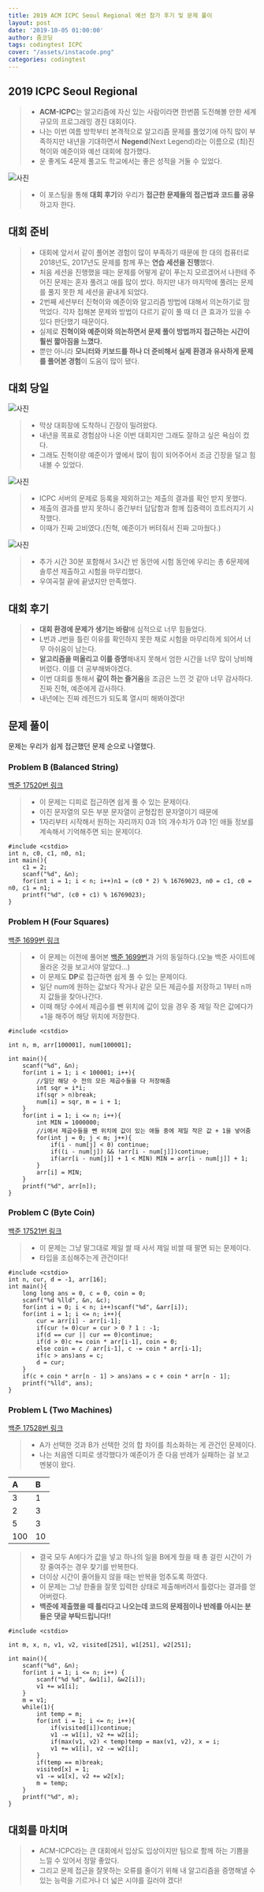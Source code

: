 ```yaml
---
title: 2019 ACM ICPC Seoul Regional 예선 참가 후기 및 문제 풀이
layout: post
date: '2019-10-05 01:00:00'
author: 줌코딩
tags: codingtest ICPC
cover: "/assets/instacode.png"
categories: codingtest
---
```


## 2019 ICPC Seoul Regional

>* **ACM-ICPC**는 알고리즘에 자신 있는 사람이라면 한번쯤 도전해볼 만한 세계 규모의 프로그래밍 경진 대회이다.
>* 나는 이번 여름 방학부터 본격적으로 알고리즘 문제를 풀었기에 아직 많이 부족하지만 내년을 기대하면서 **Negend**(Next Legend)라는 이름으로 (최)진혁이와 예준이와 예선 대회에 참가했다.
>* 운 좋게도 4문제 풀고도 학교에서는 좋은 성적을 거둘 수 있었다.

![사진](/assets/2019-ICPC-4.png)

>* 이 포스팅을 통해 **대회 후기**와 우리가 **접근한 문제들의 접근법과 코드를 공유**하고자 한다.

## 대회 준비

>* 대회에 앞서서 같이 풀어본 경험이 많이 부족하기 때문에 한 대의 컴퓨터로 2018년도, 2017년도 문제를 함께 푸는 **연습 세션을 진행**했다.
>* 처음 세션을 진행했을 때는 문제를 어떻게 같이 푸는지 모르겠어서 나한테 주어진 문제는 혼자 풀려고 애를 많이 썼다. 하지만 내가 마지막에 풀려는 문제를 풀지 못한 체 세션을 끝내게 되었다.
>* 2번째 세션부터 진혁이와 예준이와 알고리즘 방법에 대해서 의논하기로 맘 먹었다. 각자 접해본 문제와 방법이 다르기 같이 풀 때 더 큰 효과가 있을 수 있다 판단했기 때문이다.
>* 실제로 **진혁이와 예준이와 의논하면서 문제 풀이 방법까지 접근하는 시간이 훨씬 짧아짐을 느꼈다.**
>* 뿐만 아니라 **모니터와 키보드를 하나 더 준비해서 실제 환경과 유사하게 문제를 풀어본 경험**이 도움이 많이 됐다.

## 대회 당일

![사진](/assets/2019-ICPC-1.jpeg)

>* 막상 대회장에 도착하니 긴장이 밀려왔다.
>* 내년을 목표로 경험삼아 나온 이번 대회지만 그래도 잘하고 싶은 욕심이 컸다.
>* 그래도 진혁이랑 예준이가 옆에서 많이 힘이 되어주어서 조금 긴장을 덜고 힘내볼 수 있었다.

![사진](/assets/2019-ICPC-2.jpeg)

>* ICPC 서버의 문제로 등록을 제외하고는 제출의 결과를 확인 받지 못했다.
>* 제출의 결과를 받지 못하니 중간부터 답답함과 함께 집중력이 흐트러지기 시작했다.
>* 이때가 진짜 고비였다.(진혁, 예준이가 버텨줘서 진짜 고마웠다.)

![사진](/assets/2019-ICPC-3.png)

>* 추가 시간 30분 포함해서 3시간 반 동안에 시험 동안에 우리는 총 6문제에 솔루션 제출하고 시험을 마무리했다.
>* 우여곡절 끝에 끝냈지만 만족했다.

## 대회 후기

>* **대회 환경에 문제가 생기는 바람**에 심적으로 너무 힘들었다.
>* L번과 J번을 틀린 이유를 확인하지 못한 채로 시험을 마무리하게 되어서 너무 아쉬움이 남는다.
>* **알고리즘을 떠올리고 이를 증명**해내지 못해서 엄한 시간을 너무 많이 낭비해버렸다. 이를 더 공부해봐야겠다.
>* 이번 대회를 통해서 **같이 하는 즐거움**을 조금은 느낀 것 같아 너무 감사하다. 진짜 진혁, 예준에게 감사하다.
>* 내년에는 진짜 레전드가 되도록 열시미 해봐야겠다!

## 문제 풀이

문제는 우리가 쉽게 접근했던 문제 순으로 나열했다.

### Problem B (Balanced String)

[백준 17520번 링크](https://www.acmicpc.net/problem/17520)

>* 이 문제는 디피로 접근하면 쉽게 풀 수 있는 문제이다.
>* 이진 문자열의 모든 부분 문자열이 균형잡힌 문자열이기 때문에
>* 1자리부터 시작해서 원하는 자리까지 0과 1의 개수차가 0과 1인 애들 정보를 계속해서 기억해주면 되는 문제이다.

    #include <cstdio>
    int n, c0, c1, n0, n1;
    int main(){
        c1 = 2;
        scanf("%d", &n);
        for(int i = 1; i < n; i++)n1 = (c0 * 2) % 16769023, n0 = c1, c0 = n0, c1 = n1;
        printf("%d", (c0 + c1) % 16769023);
    }

### Problem H (Four Squares)

[백준 1699번 링크](https://www.acmicpc.net/problem/1699)

>* 이 문제는 이전에 풀어본 [백준 1699번](https://www.acmicpc.net/problem/1699)과 거의 동일하다.(오늘 백준 사이트에 올라온 것을 보고서야 알았다...)
>* 이 문제도 **DP**로 접근하면 쉽게 풀 수 있는 문제이다.
>* 일단 num에 원하는 값보다 작거나 같은 모든 제곱수를 저장하고 1부터 n까지 값들을 찾아나간다.
>* 이때 해당 수에서 제곱수를 뺀 위치에 값이 있을 경우 중 제일 작은 값에다가 +1을 해주어 해당 위치에 저장한다.

    #include <cstdio>

    int n, m, arr[100001], num[100001];

    int main(){
        scanf("%d", &n);
        for(int i = 1; i < 100001; i++){
            //일단 해당 수 전의 모든 제곱수들을 다 저장해줌
            int sqr = i*i;
            if(sqr > n)break;
            num[i] = sqr, m = i + 1;
        } 
        for(int i = 1; i <= n; i++){
            int MIN = 1000000;
            //i에서 제곱수들을 뺀 위치에 값이 있는 애들 중에 제일 작은 값 + 1을 넣어줌
            for(int j = 0; j < m; j++){
                if(i - num[j] < 0) continue;
                if((i - num[j]) && !arr[i - num[j]])continue;
                if(arr[i - num[j]] + 1 < MIN) MIN = arr[i - num[j]] + 1;
            }
            arr[i] = MIN;
        }
        printf("%d", arr[n]);
    }

### Problem C (Byte Coin)

[백준 17521번 링크](https://www.acmicpc.net/problem/17521)

>* 이 문제는 그냥 말그대로 제일 쌀 때 사서 제일 비쌀 때 팔면 되는 문제이다.
>* 타입을 조심해주는게 관건이다!

    #include <cstdio>
    int n, cur, d = -1, arr[16];
    int main(){
        long long ans = 0, c = 0, coin = 0;
        scanf("%d %lld", &n, &c);
        for(int i = 0; i < n; i++)scanf("%d", &arr[i]);
        for(int i = 1; i <= n; i++){
            cur = arr[i] - arr[i-1];
            if(cur != 0)cur = cur > 0 ? 1 : -1;
            if(d == cur || cur == 0)continue;
            if(d > 0)c += coin * arr[i-1], coin = 0;
            else coin = c / arr[i-1], c -= coin * arr[i-1];
            if(c > ans)ans = c;
            d = cur;
        }
        if(c + coin * arr[n - 1] > ans)ans = c + coin * arr[n - 1];
        printf("%lld", ans);
    }

### Problem L (Two Machines)

[백준 17528번 링크](https://www.acmicpc.net/problem/17528)

>* A가 선택한 것과 B가 선택한 것의 합 차이를 최소화하는 게 관건인 문제이다. 
>* 나는 처음엔 디피로 생각했다가 예준이가 준 다음 반례가 실패하는 걸 보고 멘붕이 왔다.

| A | B |
|:------|:------|
| 3 | 1 |
| 2 | 3 |
| 5 | 3 |
| 100 | 10 |

>* 결국 모두 A에다가 값을 넣고 하나의 일을 B에게 줬을 때 총 걸린 시간이 가장 줄여주는 경우 찾기를 반복한다.
>* 더이상 시간이 줄어들지 않을 때는 반복을 멈추도록 하였다.
>* 이 문제는 그냥 한줄을 잘못 입력한 상태로 제출해버려서 틀렸다는 결과를 얻어버렸다.
>* **백준에 제출했을 때 틀리다고 나오는데 코드의 문제점이나 반례를 아시는 분들은 댓글 부탁드립니다!!**

    #include <cstdio>

    int m, x, n, v1, v2, visited[251], w1[251], w2[251];

    int main(){
        scanf("%d", &n);
        for(int i = 1; i <= n; i++) {
            scanf("%d %d", &w1[i], &w2[i]);
            v1 += w1[i];
        }
        m = v1;
        while(1){
            int temp = m;
            for(int i = 1; i <= n; i++){
                if(visited[i])continue;
                v1 -= w1[i], v2 += w2[i];
                if(max(v1, v2) < temp)temp = max(v1, v2), x = i;
                v1 += w1[i], v2 -= w2[i];
            }
            if(temp == m)break;
            visited[x] = 1;
            v1 -= w1[x], v2 += w2[x]; 
            m = temp;
        } 
        printf("%d", m);
    }

## 대회를 마치며

>* ACM-ICPC라는 큰 대회에서 입상도 입상이지만 팀으로 함께 하는 기쁨을 느낄 수 있어서 정말 좋았다.
>* 그리고 문제 접근을 잘못하는 오류를 줄이기 위해 내 알고리즘을 증명해낼 수 있는 능력을 기르거나 더 넓은 시야를 길러야 겠다!
